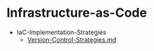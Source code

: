 
# Infrastructure-as-Code

- IaC-Implementation-Strategies
  - [Version-Control-Strategies.md](./Version-Control-Strategies.md)
